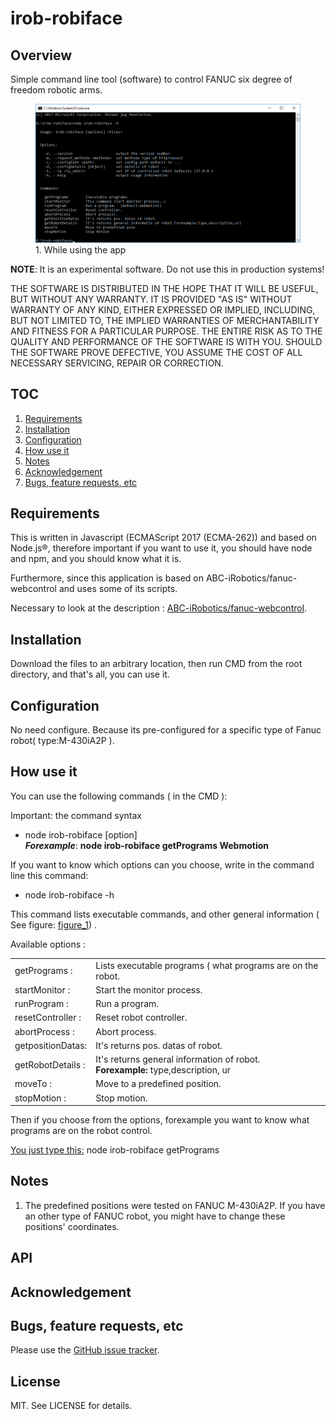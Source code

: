 # irob-robiface

## Overview
Simple command line tool (software) to control FANUC six degree of freedom robotic arms.

<!-- ![Image of fanuc-webcontrol](preview.png) -->

<a id="figure_1"></a>
<figure id='figure_1'>
  <img src='preview.png' alt="while using the app"/>
  <figcaption>1. While using the app</figcaption>
</figure>


**NOTE**: It is an experimental software. Do not use this in production systems!

THE SOFTWARE IS DISTRIBUTED IN THE HOPE THAT IT WILL BE USEFUL, BUT WITHOUT ANY WARRANTY. IT IS PROVIDED "AS IS" WITHOUT WARRANTY OF ANY KIND, EITHER EXPRESSED OR IMPLIED, INCLUDING, BUT NOT LIMITED TO, THE IMPLIED WARRANTIES OF MERCHANTABILITY AND FITNESS FOR A PARTICULAR PURPOSE. THE ENTIRE RISK AS TO THE QUALITY AND PERFORMANCE OF THE SOFTWARE IS WITH YOU. SHOULD THE SOFTWARE PROVE DEFECTIVE, YOU ASSUME THE COST OF ALL NECESSARY SERVICING, REPAIR OR CORRECTION.

## TOC
1. [Requirements](#requirements)
2. [Installation](#installation)
3. [Configuration](#configuration)
4. [How use it](#example-usage)
5. [Notes](#notes)
6. [Acknowledgement](#acknowledgement)
7. [Bugs, feature requests, etc](#bugs-feature-requests-etc)

## Requirements
This is written in Javascript (ECMAScript 2017 (ECMA-262)) and based on Node.js®, therefore important if you want to use it, you should have node and npm, and you should know what it is.

Furthermore, since this application is based on ABC-iRobotics/fanuc-webcontrol and uses some of its scripts.

Necessary to look at the description :
[ABC-iRobotics/fanuc-webcontrol](https://github.com/ABC-iRobotics/fanuc-webcontrol).



## Installation
Download the files to an arbitrary location, then run CMD from the root directory, and that's all, you can use it.

## Configuration

No need configure. Because its pre-configured for a specific type of Fanuc robot( type:M-430iA2P ).

## How use it

You can use the following commands ( in the CMD ):

Important: the command syntax
 - node irob-robiface [option] <files> <br>
 <i><b>Forexample</b></i>: <b>node irob-robiface getPrograms  Webmotion </b>

If you want to know which options can you choose, write in the command line this command:
  - node irob-robiface -h

  This command lists executable commands, and other general information ( See figure: [figure_1](#figure_1)) .
<!-- 
|      |   |   |   |   |
|------|---|---|---|---|
|      |   |   |   |   |
|      |   |   |   |   |
|      |   |   |   |   | -->




  Available options :
  <table>
  
  <tr >
    <td>
      getPrograms : 
    </td>
    <td style="text-indent:10px,text-align: justify;
    text-justify: inter-word;">
      Lists executable programs ( what programs are on the robot.
    </td>
  </tr>

  <tr>
    <td>
    startMonitor :
    </td>
    <td style="text-indent:10px,text-align: justify;
    text-justify: inter-word;">
      Start the monitor process. 
    </td>
  </tr>
  
  <tr>
    <td>
      runProgram : 
    </td>
    <td style="text-indent:10px,text-align: justify;
    text-justify: inter-word;">
      Run a program.
    </td>
  </tr>
  
  <tr>
    <td>
      resetController : 
    </td>
    <td style="text-indent:10px,text-align: justify;
    text-justify: inter-word;">
      Reset robot controller.
    </td>
  </tr>
  
  <tr>
    <td>
      abortProcess : 
    </td>
    <td style="text-indent:10px,text-align: justify;
    text-justify: inter-word;">
      Abort process.
    </td>
  </tr>
  
  <tr>
    <td>
      getpositionDatas:
    </td>
    <td style="text-indent:10px,text-align: justify;
    text-justify: inter-word;">
      It's returns pos. datas of robot. 
    </td>
  </tr>

  <tr>
    <td>
      getRobotDetails : 
    </td>
    <td style="text-indent:10px,text-align: justify;
    text-justify: inter-word;">
     It's returns general information of robot.
     <br><b>Forexample:</b></u> type,description, ur
     </td>
  </tr>
  <tr>
    <td>
      moveTo : 
    </td>
    <td style="text-indent:10px,text-align: justify;
    text-justify: inter-word;">
     Move to a predefined position.
  </tr>

  <tr>
    <td>
      stopMotion : 
    </td>
    <td style="text-indent:10px,text-align: justify;
    text-justify: inter-word;">
     Stop motion.
  </tr>
  </table>
   

Then if you choose from the options, forexample you want to know what programs are on the robot control.

<u>You just type this:</u>
 node irob-robiface getPrograms


## Notes

1. The predefined positions were tested on FANUC M-430iA2P. If you have an other type of FANUC robot, you might have to change these positions' coordinates.

## API

## Acknowledgement

## Bugs, feature requests, etc
Please use the [GitHub issue tracker][].

[GitHub issue tracker]: https://github.com/JSJQDEVELOP/irob-robiface/issues

## License

MIT. See LICENSE for details.